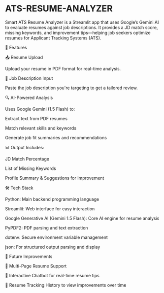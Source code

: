 # ATS-RESUME-ANALYZER
Smart ATS Resume Analyzer is a Streamlit app that uses Google’s Gemini AI to evaluate resumes against job descriptions. It provides a JD match score, missing keywords, and improvement tips—helping job seekers optimize resumes for Applicant Tracking Systems (ATS).

🚀 Features

📤 Resume Upload

Upload your resume in PDF format for real-time analysis.

📝 Job Description Input

Paste the job description you're targeting to get a tailored review.

🔍 AI-Powered Analysis

Uses Google Gemini (1.5 Flash) to:

Extract text from PDF resumes

Match relevant skills and keywords

Generate job fit summaries and recommendations


📊 Output Includes:

JD Match Percentage

List of Missing Keywords

Profile Summary & Suggestions for Improvement


🛠️ Tech Stack

Python: Main backend programming language

Streamlit: Web interface for easy interaction

Google Generative AI (Gemini 1.5 Flash): Core AI engine for resume analysis

PyPDF2: PDF parsing and text extraction

dotenv: Secure environment variable management

json: For structured output parsing and display



🔮 Future Improvements

📄 Multi-Page Resume Support

💬 Interactive Chatbot for real-time resume tips

📁 Resume Tracking History to view improvements over time

